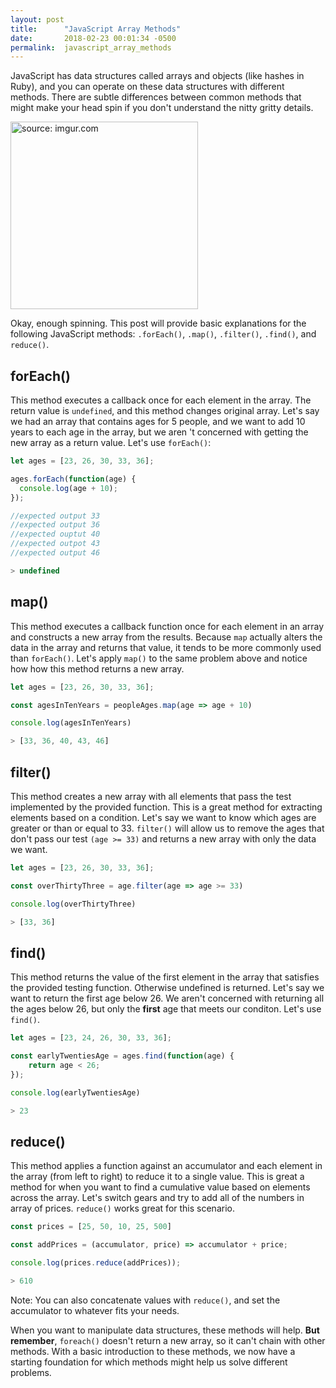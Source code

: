 ```yaml
---
layout: post
title:      "JavaScript Array Methods"
date:       2018-02-23 00:01:34 -0500
permalink:  javascript_array_methods
---
```



JavaScript has data structures called arrays and objects (like hashes in Ruby), and you can operate on these data structures with different methods. There are subtle differences between common methods that might make your head spin if you don't understand the nitty gritty details. 

<img src="https://i.imgur.com/8NwhIUG.gif" title="source: imgur.com" height="300" width="300" class="img-responsive">

Okay, enough spinning. This post will provide basic explanations for the following JavaScript methods: `.forEach()`, `.map()`, `.filter()`, `.find()`, and `reduce()`. 

## forEach()
This method executes a callback once for each element in the array. The return value is `undefined`, and this method changes original array. Let's say we had an array that contains ages for 5 people, and we want to add 10 years to each age in the array, but we aren 't concerned with getting the new array as a return value.  Let's use `forEach()`:

```javascript
let ages = [23, 26, 30, 33, 36];

ages.forEach(function(age) {
  console.log(age + 10);
});

//expected output 33
//expected output 36
//expected ouptut 40
//expected outpot 43
//expected output 46

> undefined
```
## map()
This method executes a callback function once for each element in an array and constructs a new array from the results. Because `map` actually alters the data in the array and returns that value,  it tends to be more commonly used than `forEach()`.  Let's apply `map()` to the same problem above and notice how how this method returns a new array.

```javascript
let ages = [23, 26, 30, 33, 36];

const agesInTenYears = peopleAges.map(age => age + 10)

console.log(agesInTenYears)

> [33, 36, 40, 43, 46]
```

## filter()
This method creates a new array with all elements that pass the test implemented by the provided function. This is a great method for extracting elements based on a condition. Let's say we want to know which ages are greater or than or equal to 33. `filter()` will allow us to remove the ages that don't pass our test `(age >= 33)` and returns a new array with only the data we want.

```javascript
let ages = [23, 26, 30, 33, 36];

const overThirtyThree = age.filter(age => age >= 33)

console.log(overThirtyThree)

> [33, 36]
```
## find()
This method returns the value of the first element in the array that satisfies the provided testing function. Otherwise undefined is returned. Let's say we want to return the first age below 26. We aren't concerned with returning all the ages below 26, but only the  **first** age that meets our conditon. Let's use `find()`.

```javascript 
let ages = [23, 24, 26, 30, 33, 36];

const earlyTwentiesAge = ages.find(function(age) {
	return age < 26;
});

console.log(earlyTwentiesAge)

> 23
```
## reduce()
This method applies a function against an accumulator and each element in the array (from left to right) to reduce it to a single value. This is great a method for when you want to find a cumulative value based on elements across the array.  Let's switch gears and try to add all of the numbers in array of prices. `reduce()` works great for this scenario. 

```javascript
const prices = [25, 50, 10, 25, 500]

const addPrices = (accumulator, price) => accumulator + price;

console.log(prices.reduce(addPrices));

> 610
```

Note: You can also concatenate values with `reduce()`, and set the accumulator to whatever fits your needs.

When you want to manipulate data structures, these methods will help. **But remember**, `foreach()` doesn't return a new array, so it can't chain with other methods. With a basic introduction to these methods, we now have a starting foundation for which methods might help us solve different problems.
